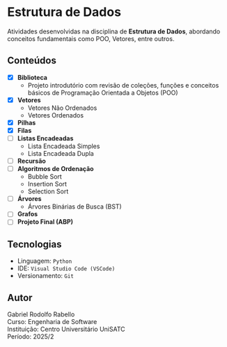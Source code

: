 # Estrutura de Dados

Atividades desenvolvidas na disciplina de **Estrutura de Dados**, abordando conceitos fundamentais como POO, Vetores, entre outros.

## Conteúdos

- [x] **Biblioteca**
    - Projeto introdutório com revisão de coleções, funções e conceitos básicos de Programação Orientada a Objetos (POO)
- [x] **Vetores**
    - Vetores Não Ordenados
    - Vetores Ordenados
- [x] **Pilhas**
- [x] **Filas**
- [ ] **Listas Encadeadas**
    - Lista Encadeada Simples
    - Lista Encadeada Dupla
- [ ] **Recursão**
- [ ] **Algoritmos de Ordenação**
    - Bubble Sort
    - Insertion Sort
    - Selection Sort
- [ ] **Árvores**
    - Árvores Binárias de Busca (BST)
- [ ] **Grafos**
- [ ] **Projeto Final (ABP)**
## Tecnologias

- Linguagem: `Python`
- IDE: `Visual Studio Code (VSCode)`
- Versionamento: `Git`

## Autor

Gabriel Rodolfo Rabello<br>
Curso: Engenharia de Software<br>
Instituição: Centro Universitário UniSATC<br>
Período: 2025/2<br>